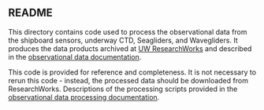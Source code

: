 ## README
This directory contains code used to process the observational data from the shipboard sensors, underway CTD, Seagliders, and Wavegliders. 
It produces the data products archived at [UW ResearchWorks](http://hdl.handle.net/1773/47135) and described in the [observational data documentation](https://github.com/lauracrews/meltwaterAdvection/blob/main/docs/dataDocumentation.md).

This code is provided for reference and completeness. It is not necessary to rerun this code - instead, the processed data should be downloaded from ResearchWorks. Descriptions of the processing scripts provided in the [observational data processing documentation](https://github.com/lauracrews/meltwaterAdvection/edit/main/docs/observationalDataProcessingDocumentation.md).

